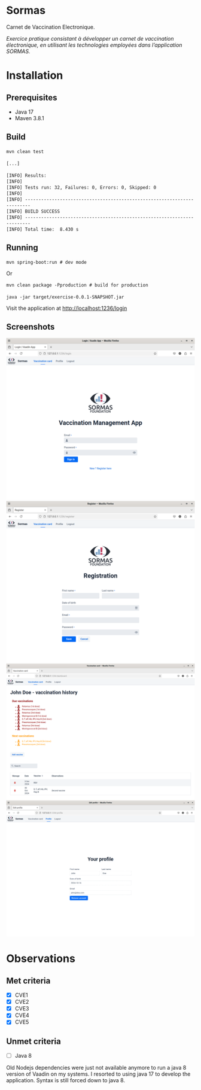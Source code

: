 Sormas
==========
Carnet de Vaccination Electronique.

_Exercice pratique consistant à développer un carnet de vaccination électronique, en utilisant les technologies
employées dans l’application SORMAS._

# Installation

## Prerequisites

- Java 17
- Maven 3.8.1

## Build

    mvn clean test

    [...]

    [INFO] Results:
    [INFO]
    [INFO] Tests run: 32, Failures: 0, Errors: 0, Skipped: 0
    [INFO]
    [INFO] ------------------------------------------------------------------------
    [INFO] BUILD SUCCESS
    [INFO] ------------------------------------------------------------------------
    [INFO] Total time:  8.430 s

## Running

    mvn spring-boot:run # dev mode

Or

    mvn clean package -Pproduction # build for production

    java -jar target/exercise-0.0.1-SNAPSHOT.jar

Visit the application at [http://localhost:1236/login](http://localhost:1236/login)

## Screenshots

![Login](login.png)
![Login](registration.png)
![Login](dashboard.png)
![Login](profile.png)

# Observations

## Met criteria

- [x] CVE1
- [x] CVE2
- [x] CVE3
- [x] CVE4
- [x] CVE5

## Unmet criteria

- [ ] Java 8

Old Nodejs dependencies were just not available anymore to run a java 8 version of Vaadin on my systems. I resorted to using
java 17 to develop the application. Syntax is still forced down to java 8.